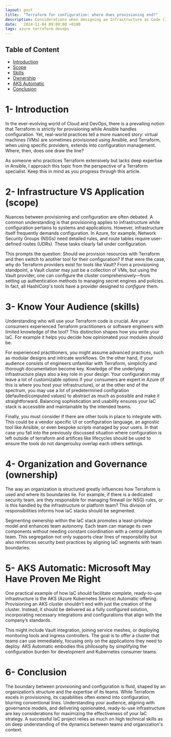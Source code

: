 ```yaml
---
layout: post
title:  "Terraform for configuration: where does provisioning end?"
description: Considerations when designing an Infrastructure as Code (IaC) Stack 
date:   2024-11-04 09:00:00 +0100
tags: azure terraform devops
---
```


## Table of Content
- [Introduction](#1--introduction)
- [Scope](#2--Infrastructure-VS-Application)
- [Skills](#3--know-Your-Audience)
- [Ownership](#4--Organization-and-Governance)
- [AKS Automatic](#5--AKS-Automatic:-Microsoft-may-have-proven-me-right)
- [Conclusion](#8--Conclusion)

# 1- Introduction

In the ever-evolving world of Cloud and DevOps, there is a prevailing notion that Terraform is strictly for provisioning while Ansible handles configuration. Yet, real-world practices tell a more nuanced story: virtual machines (VMs) are sometimes provisioned using Ansible, and Terraform, when using specific providers, extends into configuration management. Where, then, does one draw the line?

As someone who practices Terraform extensively but lacks deep expertise in Ansible, I approach this topic from the perspective of a Terraform specialist. Keep this in mind as you progress through this article.

# 2- Infrastructure VS Application (scope)

Nuances between provisioning and configuration are often debated. A common understanding is that provisioning applies to infrastructure while configuration pertains to systems and applications. However, infrastructure itself frequently demands configuration. In Azure, for example, Network Security Groups (NSGs) need detailed rules, and route tables require user-defined routes (UDRs). These tasks clearly fall under configuration.

This prompts the question: Should we provision resources with Terraform and then switch to another tool for their configuration? If that were the case, why do Terraform providers exist for tools like Vault? From a provisioning standpoint, a Vault cluster may just be a collection of VMs, but using the Vault provider, one can configure the cluster comprehensively—from setting up authentication methods to managing secret engines and policies. In fact, all HashiCorp's tools have a provider designed to *configure* them.

# 3- Know Your Audience (skills)

Understanding who will use your Terraform code is crucial. Are your consumers experienced Terraform practitioners or software engineers with limited knowledge of the tool? This distinction shapes how you write your IaC. For example it helps you decide how opinionated your modules should be.

For experienced practitioners, you might assume advanced practices, such as modular designs and intricate workflows. On the other hand, if your audience consists of engineers unfamiliar with Terraform, simplicity and thorough documentation become key. 
Kowledge of the underlying infrastructure plays also a key role in your design. Your configuration may leave a lot of customizable options if your consumers are expert in Azure (if this is where you host your infrastructure), or at the other end of the spectrum, you may use a lot of predetermined configration (defaulted/computed values) to abstract as much as possible and make it straightforward. Balancing sophistication and usability ensures your IaC stack is accessible and maintainable by the intended teams.

Finally, you must consider if there are other tools in place to integrate with. This could be a vendor specific UI or configuration language, an agnostic tool like Ansible, or even bespoke scripts managed by your users. In that case you fall into the previously discussed situation where configuration is left outside of terraform and artifices like lifecycles should be used to ensure the tools do not dangeroulsy overlap each others settings.

# 4- Organization and Governance (ownership)

The way an organization is structured greatly influences how Terraform is used and where its boundaries lie. For example, if there is a dedicated security team, are they responsible for managing firewall (or NSG) rules, or is this handled by the infrastructure or platform team? This division of responsibilities informs how IaC stacks should be segmented.

Segmenting ownership within the IaC stack promotes a least-privilege model and enhances team autonomy. Each team can manage its own components without needing constant coordination with a central platform team. This segregation not only supports clear lines of responsibility but also reinforces security best practices by aligning IaC segments with team boundaries.

# 5- AKS Automatic: Microsoft May Have Proven Me Right

One practical example of how IaC should facilitate complete, ready-to-use infrastructure is the AKS (Azure Kubernetes Service) Automatic offering. Provisioning an AKS cluster shouldn’t end with just the creation of the cluster. Instead, it should be delivered as a fully configured solution, incorporating necessary integrations and configurations that align with the company’s standards.

This might include Vault integration, joining service meshes, or deploying monitoring tools and ingress controllers. The goal is to offer a cluster that teams can use immediately, focusing only on the applications they need to deploy. AKS Automatic embodies this philosophy by simplifying the configuration burden for development and Kubernetes consumer teams.

# 6- Conclusion

The boundary between provisioning and configuration is fluid, shaped by an organization’s structure and the expertise of its teams. While Terraform excels in provisioning, its capabilities often extend into configuration, blurring conventional lines. Understanding your audience, aligning with governance models, and delivering opinionated, ready-to-use infrastructure are key considerations for maximizing the effectiveness of your IaC strategy.
A successful IaC project relies as much on high technical skills as on deep understanding of the dynamics between teams and organization's context. 

